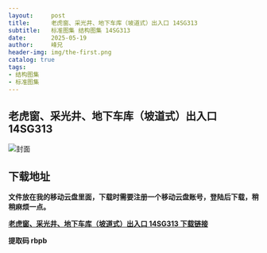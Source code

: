 ```yaml
---
layout:     post
title:      老虎窗、采光井、地下车库（坡道式）出入口 14SG313
subtitle:   标准图集 结构图集 14SG313
date:       2025-05-19
author:     峰兄
header-img: img/the-first.png
catalog: true
tags:
- 结构图集
- 标准图集
---
```

## 老虎窗、采光井、地下车库（坡道式）出入口 14SG313
![封面](https://pic1.imgdb.cn/item/682ac63058cb8da5c8fbc9ce.jpg)

## 下载地址 ##
**文件放在我的移动云盘里面，下载时需要注册一个移动云盘账号，登陆后下载，稍稍麻烦一点。**  
  
[**老虎窗、采光井、地下车库（坡道式）出入口 14SG313 下载链接**](https://caiyun.139.com/w/i/2nc6oEtm1A5no)

**提取码 rbpb**

